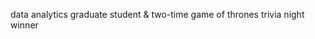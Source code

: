 data analytics graduate student & two-time game of thrones trivia night winner


<!---
jeduzia/jeduzia is a ✨ special ✨ repository because its `README.md` (this file) appears on your GitHub profile.
You can click the Preview link to take a look at your changes.
--->
